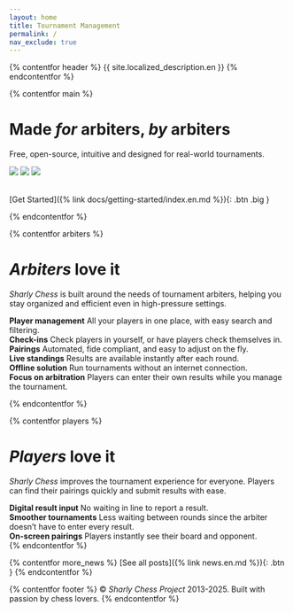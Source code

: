 ```yaml
---
layout: home
title: Tournament Management
permalink: /
nav_exclude: true
---
```


{% contentfor header %}
{{ site.localized_description.en }}
{% endcontentfor %}

{% contentfor main %}
# Made _for_ arbiters, _by_ arbiters
Free, open-source, intuitive and designed for real-world tournaments.

<div class="carousel" style="margin-bottom: 2rem">
  <img src="/assets/images/pairings.png">
  <img src="/assets/images/screen.png">
  <img src="/assets/images/result-modal-en.png">
</div>

[Get Started]({% link docs/getting-started/index.en.md %}){: .btn .big }

{% endcontentfor %}

{% contentfor arbiters %}
# _Arbiters_ love it
_Sharly Chess_ is built around the needs of tournament arbiters, helping you stay organized and efficient even in high-pressure settings.

<div class="features-inline">
  <div class="feature-box">
    <strong>Player management</strong>
    All your players in one place, with easy search and filtering.
  </div>
   <div class="feature-box">
    <strong>Check-ins</strong>
    Check players in yourself, or have players check themselves in.
  </div>
  <div class="feature-box">
    <strong>Pairings</strong>
    Automated, fide compliant, and easy to adjust on the fly.
  </div>
  <div class="feature-box">
    <strong>Live standings</strong>
    Results are available instantly after each round.
  </div>
  <div class="feature-box">
    <strong>Offline solution</strong>
    Run tournaments without an internet connection.
  </div>
  <div class="feature-box">
    <strong>Focus on arbitration</strong>
    Players can enter their own results while you manage the tournament.
  </div>
</div>

{% endcontentfor %}

{% contentfor players %}
# _Players_ love it
_Sharly Chess_ improves the tournament experience for everyone.
Players can find their pairings quickly and submit results with ease.

<div class="features-inline">
  <div class="feature-box">
    <strong>Digital result input</strong>
    No waiting in line to report a result.
  </div>
  <div class="feature-box">
    <strong>Smoother tournaments</strong>
    Less waiting between rounds since the arbiter doesn’t have to enter every result.
  </div>
    <div class="feature-box">
    <strong>On-screen pairings</strong>
    Players instantly see their board and opponent.
  </div>
</div>
{% endcontentfor %}

{% contentfor more_news %}
[See all posts]({% link news.en.md %}){: .btn }
{% endcontentfor %}

{% contentfor footer %}
&copy; _Sharly Chess Project_ 2013-2025. Built with passion by chess lovers.
{% endcontentfor %}
